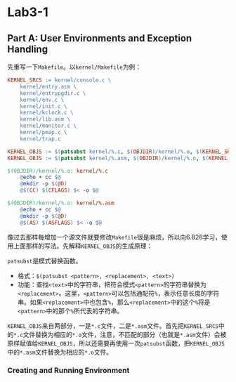 # Lab3-1

## Part A: User Environments and Exception Handling

先重写一下`Makefile`。以`kernel/Makefile`为例：
```Makefile
KERNEL_SRCS := kernel/console.c \
	kernel/entry.asm \
	kernel/entrypgdir.c \
	kernel/env.c \
	kernel/init.c \
	kernel/kclock.c \
	kernel/lib.asm \
	kernel/monitor.c \
	kernel/pmap.c \
	kernel/trap.c

KERNEL_OBJS := $(patsubst kernel/%.c, $(OBJDIR)/kernel/%.o, $(KERNEL_SRCS))
KERNEL_OBJS := $(patsubst kernel/%.asm, $(OBJDIR)/kernel/%.o, $(KERNEL_OBJS))

$(OBJDIR)/kernel/%.o: kernel/%.c
	@echo + cc $@
	@mkdir -p $(@D)
	@$(CC) $(CFLAGS) $< -o $@

$(OBJDIR)/kernel/%.o: kernel/%.asm
	@echo + cc $@
	@mkdir -p $(@D)
	@$(AS) $(ASFLAGS) $< -o $@
```

像过去那样每增加一个源文件就要修改`Makefile`很是麻烦，所以向6.828学习，使用上面那样的写法。先解释`KERNEL_OBJS`的生成原理：

`patsubst`是模式替换函数。

- 格式：`$(patsubst <pattern>, <replacement>, <text>)`
- 功能：查找`<text>`中的字符串，把符合模式`<pattern>`的字符串替换为`<replacement>`。这里，`<pattern>`可以包括通配符`%`，表示任意长度的字符串。如果`<replacement>`中也包含`%`，那么`<replacement>`中的这个`%`将是`<pattern>`中的那个`%`所代表的字符串。

`KERNEL_OBJS`来自两部分，一是`*.c`文件，二是`*.asm`文件。首先把`KERNEL_SRCS`中的`*.c`文件替换为相应的`*.o`文件，注意，不匹配的部分（也就是`*.asm`文件）会被原样赋值给`KERNEL_OBJS`，所以还需要再使用一次`patsubst`函数，把`KERNEL_OBJS`中的`*.asm`文件替换为相应的`*.o`文件。

### Creating and Running Environment